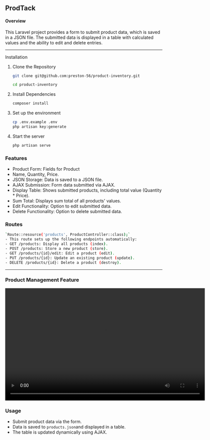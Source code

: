 
## ProdTack

#### Overview
This Laravel project provides a form to submit product data, which is saved in a JSON file. The submitted data is displayed in a table with calculated values and the ability to edit and delete entries.

---

Installation

1. Clone the Repository
   
   ```bash
   git clone git@github.com:preston-56/product-inventory.git

   cd product-inventory

   ```

2. Install Dependencies
   
   ```bash
   composer install

   ```

3. Set up the environment
   
   ```bash
   cp .env.example .env
   php artisan key:generate

   ```
4. Start the server
   
   ```bash
   php artisan serve

   ```

### Features
- Product Form: Fields for Product 
- Name, Quantity, Price.
- JSON Storage: Data is saved to a JSON file.
- AJAX Submission: Form data submitted via AJAX.
- Display Table: Shows submitted products, including total value (Quantity * Price).
- Sum Total: Displays sum total of all products' values.
- Edit Functionality: Option to edit submitted data.
- Delete Functionality: Option to delete submitted data.

### Routes
```bash
`Route::resource('products', ProductController::class);`
- This route sets up the following endpoints automatically:
- GET /products: Display all products (index).
- POST /products: Store a new product (store).
- GET /products/{id}/edit: Edit a product (edit).
- PUT /products/{id}: Update an existing product (update).
- DELETE /products/{id}: Delete a product (destroy).
```

---
### Product Management Feature

<video width="640" height="360" controls>
    <source src="./public/products.mp4" type="video/mp4">
    Your browser does not support the video tag.
</video>

### Usage
- Submit product data via the form.
- Data is saved to `products.json`and displayed in a table.
- The table is updated dynamically using AJAX.
